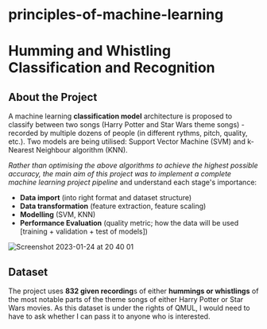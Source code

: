 # principles-of-machine-learning

# **Humming and Whistling Classification and Recognition**

## **About the Project**

A machine learning **classification model** architecture is proposed to classify between two songs (Harry Potter and Star Wars theme songs) -
recorded by multiple dozens of people (in different rythms, pitch, quality, etc.). Two models are being utilised: Support Vector Machine (SVM) 
and k-Nearest Neighbour algorithm (KNN). 

_Rather than optimising the above algorithms to achieve the highest possible accuracy, the main aim of this project was to implement a complete 
machine learning project pipeline_ and understand each stage's importance:

* **Data import** (into right format and dataset structure)
* **Data transformation** (feature extraction, feature scaling)
* **Modelling** (SVM, KNN)
* **Performance Evaluation** (quality metric; how the data will be used [training + validation + test of models])

![Screenshot 2023-01-24 at 20 40 01](https://user-images.githubusercontent.com/118363955/214405568-284ce64e-2469-4e84-8ede-c2d9139d51b7.png)

## **Dataset**
The project uses **832 given recording**s of either **hummings or whistlings** of the most notable parts of the theme songs of either Harry Potter or
Star Wars movies. As this dataset is under the rights of QMUL, I would need to have to ask whether I can pass it to anyone who is interested. 

